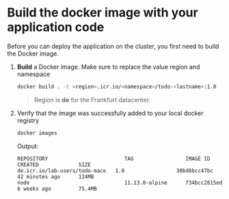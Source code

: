 # Build the docker image with your application code

Before you can deploy the application on the cluster, you first need to build the Docker image.

1. **Build** a Docker image. Make sure to replace the value region and namespace
    ```sh
    docker build . -t <region>.icr.io/<namespace>/todo-<lastname>:1.0
    ```
    > Region is **de** for the Frankfurt datacenter.

1. Verify that the image was successfully added to your local docker registry
    ```sh
    docker images
    ```
    Output:
    ```
    REPOSITORY                         TAG                 IMAGE ID            CREATED             SIZE
    de.icr.io/lab-users/todo-mace   1.0                 30bd6bcc47bc        42 minutes ago      124MB
    node                               11.13.0-alpine      f34bcc2815ed        6 weeks ago         75.4MB
    ``` 